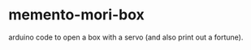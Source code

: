 memento-mori-box
================
arduino code to open a box with a servo (and also print out a fortune).
